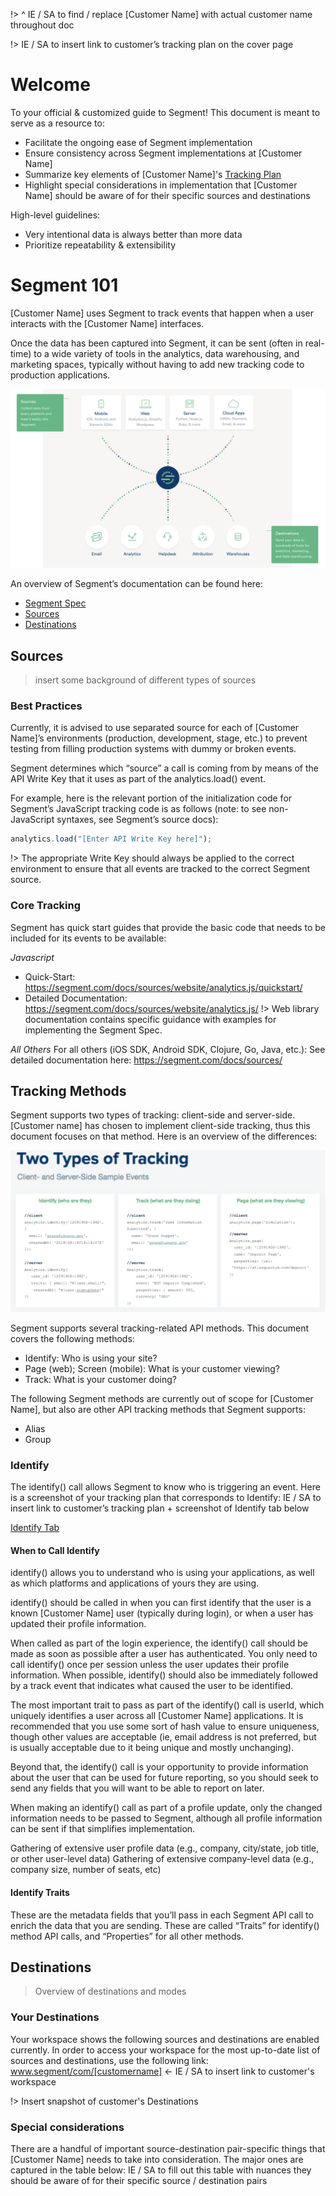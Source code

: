 !> ^ IE / SA to find / replace [Customer Name] with actual customer name throughout doc

!>  IE / SA to insert link to customer’s tracking plan on the cover page




# Welcome
To your official & customized guide to Segment! This document is meant to serve as a resource to:
- Facilitate the ongoing ease of Segment implementation
- Ensure consistency across Segment implementations at [Customer Name]
- Summarize key elements of [Customer Name]'s [Tracking Plan](#)
- Highlight special considerations in implementation that [Customer Name] should be aware of for their specific sources and destinations

High-level guidelines:
- Very intentional data is always better than more data
- Prioritize repeatability & extensibility

# Segment 101
[Customer Name] uses Segment to track events that happen when a user interacts with the [Customer Name] interfaces.

Once the data has been captured into Segment, it can be sent (often in real-time) to a wide variety of tools in the analytics, data warehousing, and marketing spaces, typically without having to add new tracking code to production applications.

![overview](_media/segment-overview.png)


An overview of Segment’s documentation can be found here:
- [Segment Spec](https://segment.com/docs/spec/)
- [Sources](https://segment.com/docs/sources/)
- [Destinations](https://segment.com/docs/destinations/)


## Sources

> insert some background of different types of sources

### Best Practices
Currently, it is advised to use separated source for each of [Customer Name]’s environments (production, development, stage, etc.) to prevent testing from filling production systems with dummy or broken events.

Segment determines which “source” a call is coming from by means of the API Write Key that it uses as part of the analytics.load() event.

For example, here is the relevant portion of the initialization code for Segment’s JavaScript tracking code is as follows (note: to see non-JavaScript syntaxes, see Segment’s source docs):

```js
analytics.load("[Enter API Write Key here]");
```

!> The appropriate Write Key should always be applied to the correct environment to ensure that all events are tracked to the correct Segment source.

### Core Tracking

Segment has quick start guides that provide the basic code that needs to be included for its events to be available:

*Javascript*
- Quick-Start: https://segment.com/docs/sources/website/analytics.js/quickstart/
- Detailed Documentation: https://segment.com/docs/sources/website/analytics.js/
!> Web library documentation contains specific guidance with examples for implementing the Segment Spec.

*All Others*
For all others (iOS SDK, Android SDK, Clojure, Go, Java, etc.): See detailed documentation here: https://segment.com/docs/sources/


## Tracking Methods
Segment supports two types of tracking:  client-side and server-side. [Customer name] has chosen to implement client-side tracking, thus this document focuses on that method. Here is an overview of the differences:

![Methods](_media/tracking-methods.png)

Segment supports several tracking-related API methods. This document covers the following methods:
- Identify: Who is using your site?
- Page (web); Screen (mobile): What is your customer viewing?
- Track: What is your customer doing?

The following Segment methods are currently out of scope for [Customer Name], but also are other API tracking methods that Segment supports:
- Alias
- Group

###  Identify
The identify() call allows Segment to know who is triggering an event.  Here is a screenshot of your tracking plan that corresponds to Identify: IE / SA to insert link to customer’s tracking plan + screenshot of Identify tab below

[Identify Tab](https://docs.google.com/spreadsheets/d/144fGvHGQ5VbWRbSUEbzRXIu4pweleSRQBiyfbB_RTRE/edit#gid=509136913 ':include :type=iframe width=100% height=400px')


#### When to Call Identify
identify() allows you to understand who is using your applications, as well as which platforms and applications of yours they are using.

identify() should be called in when you can first identify that the user is a known [Customer Name] user (typically during login), or when a user has updated their profile information.

When called as part of the login experience, the identify() call should be made as soon as possible after a user has authenticated.  You only need to call identify() once per session unless the user updates their profile information. When possible, identify() should also be immediately followed by a track event that indicates what caused the user to be identified.

The most important trait to pass as part of the identify() call is userId, which uniquely identifies a user across all [Customer Name] applications. It is recommended that you use some sort of hash value to ensure uniqueness, though other values are acceptable (ie, email address is not preferred, but is usually acceptable due to it being unique and mostly unchanging).

Beyond that, the identify() call is your opportunity to provide information about the user that can be used for future reporting, so you should seek to send any fields that you will want to be able to report on later.  

When making an identify() call as part of a profile update, only the changed information needs to be passed to Segment, although all profile information can be sent if that simplifies implementation.

Gathering of extensive user profile data (e.g., company, city/state, job title, or other user-level data)
Gathering of extensive company-level data (e.g., company size, number of seats, etc)


#### Identify Traits
These are the metadata fields that you’ll pass in each Segment API call to enrich the data that you are sending. These are called “Traits” for identify() method API calls, and “Properties” for all other methods.



## Destinations

> Overview of destinations and modes

### Your Destinations
Your workspace shows the following sources and destinations are enabled currently. In order to access your workspace for the most up-to-date list of sources and destinations, use the following link:  www.segment/com/[customername]  ←  IE / SA to insert link to customer's workspace

!> Insert snapshot of customer's Destinations

### Special considerations

There are a handful of important source-destination pair-specific things that [Customer Name] needs to take into consideration. The major ones are captured in the table below:   IE / SA to fill out this table with nuances they should be aware of for their specific source / destination pairs


#
